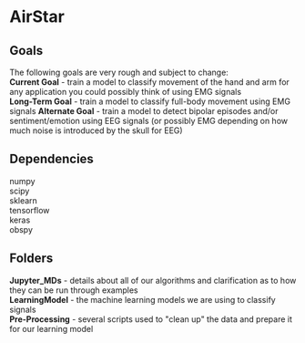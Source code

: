# AirStar

## Goals
The following goals are very rough and subject to change:  
**Current Goal** - train a model to classify movement of the hand and arm for any application you could possibly think of using EMG signals  
**Long-Term Goal** - train a model to classify full-body movement using EMG signals
**Alternate Goal** - train a model to detect bipolar episodes and/or sentiment/emotion using EEG signals (or possibly EMG depending on how much noise is introduced by the skull for EEG)

## Dependencies
numpy  
scipy  
sklearn  
tensorflow  
keras  
obspy


## Folders
**Jupyter_MDs** - details about all of our algorithms and clarification as to how they can be run through examples  
**LearningModel** - the machine learning models we are using to classify signals   
**Pre-Processing** - several scripts used to "clean up" the data and prepare it for our learning model  
